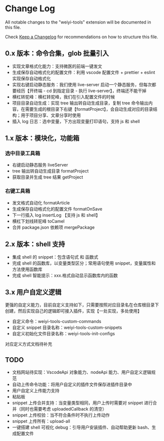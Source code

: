 # Change Log

All notable changes to the "weiyi-tools" extension will be documented in this file.

Check [Keep a Changelog](http://keepachangelog.com/) for recommendations on how to structure this file.

## 0.x 版本：命令合集，glob 批量引入

- 实现文章格式化能力：支持微医的前端一键发文
- 生成保存自动格式化的配置文件：利用 vscode 配置文件 + prettier + eslint 实现保存自动格式化
- 实现右键启动静态服务：我们使用 live-server 启动一个静态服务，但每次都要经历【开终端 - cd 到指定目录 - 执行 live-server】，终端还不能干掉
- 横杠转驼峰：横杠转驼峰，我们在引入配置文件的时候
- 项目目录自动生成：实现 tree 输出转自动生成目录，复制 tree 命令输出内容，在需要生成的根目录下右键【formatProject】，会自动生成对应的目录结构；用于项目分享、文章分享时使用
- 插入 log 日志：选中变量，下方出现变量打印语句，支持 js 和 shell

## 1.x 版本：模块化，功能箱

### 选中目录工具箱

- 右键启动静态服务 liveServer
- tree 输出转自动生成目录 formatProject
- 获取目录并生成 tree 结果 getProject

### 右键工具箱

- 发文格式自动化 formatArticle
- 生成保存自动格式化的配置文件 formatOnSave
- 下一行插入 log insertLog 【支持 js 和 shell】
- 横杠下划线转驼峰 toCamel
- 合并 package.json 依赖项 mergePackage

## 2.x 版本：shell 支持

- 集成 shell 的 snippet：包含语句式 和 函数式
- 完成 shell 的函数库，以变量类型区分；常用语句使用 snippet，变量属性和方法使用函数库
- 完成 shell 智能提示：xxx.格式自动显示函数库内的函数

## 3.x 用户自定义逻辑

更强的自定义能力，目前自定义支持如下，只需要按照对应目录名在仓库根目录下创建，然后实现自己的逻辑即可接入插件，实现【一处实现，多处使用】

- 自定义命令：weiyi-tools-custom-commands
- 自定义 snippet 目录名称：weiyi-tools-custom-snippets
- 自定义初始化文件目录名称：weiyi-tools-init-configs

对应定义方式文档待补充

## TODO

- 文档网站待实现：VscodeApi 对象能力、nodeApi 能力、用户自定义逻辑规范
- 自动上传命令功能：将用户自定义的插件文件保存进插件目录中
- 用户自定义上传能力支持
- 粘贴板
- snippet 上传合并支持：当变量类型相同，用户上传时需要对 snippet 进行合并（同时也需要考虑 uploadedCallback 的清空）
- snippet 上传校验：当不符合条件时不执行上传动作
- snippet 上传所有：upload-all
- 一键搭建 shell 可视化 debug：引导用户安装插件、自动帮助更新 bash、生成配置文件
